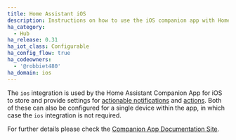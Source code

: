 ```yaml
---
title: Home Assistant iOS
description: Instructions on how to use the iOS companion app with Home Assistant.
ha_category:
  - Hub
ha_release: 0.31
ha_iot_class: Configurable
ha_config_flow: true
ha_codeowners:
  - '@robbiet480'
ha_domain: ios
---
```


The `ios` integration is used by the Home Assistant Companion App for iOS to store and provide settings for [actionable notifications](https://companion.home-assistant.io/docs/notifications/actionable-notifications) and [actions](https://companion.home-assistant.io/docs/core/actions). Both of these can also be configured for a single device within the app, in which case the `ios` integration is not required.

For further details please check the [Companion App Documentation Site](https://companion.home-assistant.io).
